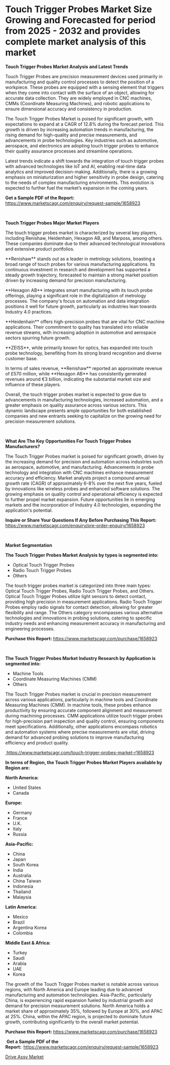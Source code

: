 <p><h1>Touch Trigger Probes Market Size Growing and Forecasted for period from 2025 - 2032 and provides complete market analysis of this market</h1></p><p><strong>Touch Trigger Probes Market Analysis and Latest Trends</strong></p>
<p><p>Touch Trigger Probes are precision measurement devices used primarily in manufacturing and quality control processes to detect the position of a workpiece. These probes are equipped with a sensing element that triggers when they come into contact with the surface of an object, allowing for accurate data collection. They are widely employed in CNC machines, CMMs (Coordinate Measuring Machines), and robotic applications to ensure dimensional accuracy and consistency in production.</p><p>The Touch Trigger Probes Market is poised for significant growth, with expectations to expand at a CAGR of 12.8% during the forecast period. This growth is driven by increasing automation trends in manufacturing, the rising demand for high-quality and precise measurements, and advancements in probe technologies. Key industries such as automotive, aerospace, and electronics are adopting touch trigger probes to enhance their quality assurance processes and streamline operations.</p><p>Latest trends indicate a shift towards the integration of touch trigger probes with advanced technologies like IoT and AI, enabling real-time data analytics and improved decision-making. Additionally, there is a growing emphasis on miniaturization and higher sensitivity in probe design, catering to the needs of complex manufacturing environments. This evolution is expected to further fuel the market’s expansion in the coming years.</p></p>
<p><strong>Get a Sample PDF of the Report:&nbsp;</strong> <a href="https://www.marketscagr.com/enquiry/request-sample/1658923?utm_campaign=3578&utm_medium=2&utm_source=Github&utm_content=ia&utm_term=08042025&utm_id=touch-trigger-probes">https://www.marketscagr.com/enquiry/request-sample/1658923</a></p>
<p>&nbsp;</p>
<p><strong>Touch Trigger Probes Major Market Players</strong></p>
<p><p>The touch trigger probes market is characterized by several key players, including Renishaw, Heidenhain, Hexagon AB, and Marposs, among others. These companies dominate due to their advanced technological innovations and extensive product portfolios.</p><p>**Renishaw** stands out as a leader in metrology solutions, boasting a broad range of touch probes for various manufacturing applications. Its continuous investment in research and development has supported a steady growth trajectory, forecasted to maintain a strong market position driven by increasing demand for precision manufacturing.</p><p>**Hexagon AB** integrates smart manufacturing with its touch probe offerings, playing a significant role in the digitalization of metrology processes. The company's focus on automation and data integration positions it well for future growth, particularly as industries lean towards Industry 4.0 practices.</p><p>**Heidenhain** offers high-precision probes that are vital for CNC machine applications. Their commitment to quality has translated into reliable revenue streams, with increasing adoption in automotive and aerospace sectors spurring future growth. </p><p>**ZEISS**, while primarily known for optics, has expanded into touch probe technology, benefiting from its strong brand recognition and diverse customer base. </p><p>In terms of sales revenue, **Renishaw** reported an approximate revenue of £570 million, while **Hexagon AB** has consistently generated revenues around €3 billion, indicating the substantial market size and influence of these players. </p><p>Overall, the touch trigger probes market is expected to grow due to advancements in manufacturing technologies, increased automation, and a greater emphasis on quality assurance across various sectors. This dynamic landscape presents ample opportunities for both established companies and new entrants seeking to capitalize on the growing need for precision measurement solutions.</p></p>
<p>&nbsp;</p>
<p><strong>What Are The Key Opportunities For Touch Trigger Probes Manufacturers?</strong></p>
<p><p>The Touch Trigger Probes market is poised for significant growth, driven by the increasing demand for precision and automation across industries such as aerospace, automotive, and manufacturing. Advancements in probe technology and integration with CNC machines enhance measurement accuracy and efficiency. Market analysts project a compound annual growth rate (CAGR) of approximately 6-8% over the next five years, fueled by innovations like wireless probes and enhanced software solutions. The growing emphasis on quality control and operational efficiency is expected to further propel market expansion. Future opportunities lie in emerging markets and the incorporation of Industry 4.0 technologies, expanding the application's potential.</p></p>
<p><strong>Inquire or Share Your Questions If Any Before Purchasing This Report:</strong> <a href="https://www.marketscagr.com/enquiry/pre-order-enquiry/1658923?utm_campaign=3578&utm_medium=2&utm_source=Github&utm_content=ia&utm_term=08042025&utm_id=touch-trigger-probes">https://www.marketscagr.com/enquiry/pre-order-enquiry/1658923</a></p>
<p>&nbsp;</p>
<p><strong>Market Segmentation</strong></p>
<p><strong>The Touch Trigger Probes Market Analysis by types is segmented into:</strong></p>
<p><ul><li>Optical Touch Trigger Probes</li><li>Radio Touch Trigger Probes</li><li>Others</li></ul></p>
<p><p>The touch trigger probes market is categorized into three main types: Optical Touch Trigger Probes, Radio Touch Trigger Probes, and Others. Optical Touch Trigger Probes utilize light sensors to detect contact, providing high precision in measurement applications. Radio Touch Trigger Probes employ radio signals for contact detection, allowing for greater flexibility and range. The Others category encompasses various alternative technologies and innovations in probing solutions, catering to specific industry needs and enhancing measurement accuracy in manufacturing and engineering processes.</p></p>
<p><strong>Purchase this Report:&nbsp;</strong><a href="https://www.marketscagr.com/purchase/1658923?utm_campaign=3578&utm_medium=2&utm_source=Github&utm_content=ia&utm_term=08042025&utm_id=touch-trigger-probes">https://www.marketscagr.com/purchase/1658923</a></p>
<p>&nbsp;</p>
<p><strong>The Touch Trigger Probes Market Industry Research by Application is segmented into:</strong></p>
<p><ul><li>Machine Tools</li><li>Coordinate Measuring Machines (CMM)</li><li>Others</li></ul></p>
<p><p>The Touch Trigger Probes market is crucial in precision measurement across various applications, particularly in machine tools and Coordinate Measuring Machines (CMM). In machine tools, these probes enhance productivity by ensuring accurate component alignment and measurement during machining processes. CMM applications utilize touch trigger probes for high-precision part inspection and quality control, ensuring components meet specifications. Additionally, other applications encompass robotics and automation systems where precise measurements are vital, driving demand for advanced probing solutions to improve manufacturing efficiency and product quality.</p></p>
<p><a href="https://www.marketscagr.com/touch-trigger-probes-market-r1658923?utm_campaign=3578&utm_medium=2&utm_source=Github&utm_content=ia&utm_term=08042025&utm_id=touch-trigger-probes">&nbsp;https://www.marketscagr.com/touch-trigger-probes-market-r1658923</a></p>
<p><strong>In terms of Region, the Touch Trigger Probes Market Players available by Region are:</strong></p>
<p>
    <p> <strong> North America: </strong>
        <ul>
            <li>United States</li>
            <li>Canada</li>
        </ul>
        </p> 
    <p> <strong> Europe: </strong>
        <ul>
            <li>Germany</li>
            <li>France</li>
            <li>U.K.</li>
            <li>Italy</li>
            <li>Russia</li>
        </ul>
        </p> 
    <p> <strong> Asia-Pacific: </strong>
        <ul>
            <li>China</li>
            <li>Japan</li>
            <li>South Korea</li>
            <li>India</li>
            <li>Australia</li>
            <li>China Taiwan</li>
            <li>Indonesia</li>
            <li>Thailand</li>
            <li>Malaysia</li>
        </ul>
        </p> 
    <p> <strong> Latin America: </strong>
        <ul>
            <li>Mexico</li>
            <li>Brazil</li>
            <li>Argentina Korea</li>
            <li>Colombia</li>
        </ul>
        </p> 
    <p> <strong> Middle East & Africa: </strong>
        <ul>
            <li>Turkey</li>
            <li>Saudi</li>
            <li>Arabia</li>
            <li>UAE</li>
            <li>Korea</li>
        </ul>
    </p>
    </p>
<p><p>The growth of the Touch Trigger Probes market is notable across various regions, with North America and Europe leading due to advanced manufacturing and automation technologies. Asia-Pacific, particularly China, is experiencing rapid expansion fueled by industrial growth and demand for precision measurement solutions. North America holds a market share of approximately 35%, followed by Europe at 30%, and APAC at 25%. China, within the APAC region, is projected to dominate future growth, contributing significantly to the overall market potential.</p></p>
<p><strong>Purchase this Report: </strong><a href="https://www.marketscagr.com/purchase/1658923?utm_campaign=3578&utm_medium=2&utm_source=Github&utm_content=ia&utm_term=08042025&utm_id=touch-trigger-probes">https://www.marketscagr.com/purchase/1658923</a></p>
<p>&nbsp;<strong>Get a Sample PDF of the Report:&nbsp;&nbsp;</strong><a href="https://www.marketscagr.com/enquiry/request-sample/1658923?utm_campaign=3578&utm_medium=2&utm_source=Github&utm_content=ia&utm_term=08042025&utm_id=touch-trigger-probes">https://www.marketscagr.com/enquiry/request-sample/1658923</a></p>
<p><strong></strong></p>
<p><p><a href="https://github.com/azorrotutus/Market-Research-Report-List-1/blob/main/drive-assy-market.md?utm_campaign=3578&utm_medium=2&utm_source=Github&utm_content=ia&utm_term=08042025&utm_id=touch-trigger-probes">Drive Assy Market</a></p></p>